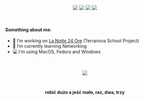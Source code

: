 <p align="center">
  <a href="https://t.me/owosrl"><img src="https://img.shields.io/badge/Telegram-%40owosrl-red"></a>
  <a href="https://www.reddit.com/user/ionondormirda"><img src="https://img.shields.io/badge/Reddit-u%2Fionondormirda-FF5733"></a>
  <a href="https://www.instagram.com/owosrl/"><img src="https://img.shields.io/badge/Instagram-%40owosrl-F31479"></a>
  <a href="https://twitter.com/owosrl"><img src="https://img.shields.io/badge/Twitter-%40owosrl-14C3F3"></a>
</p>

<br>

#### Something about me:
- 🔭 I’m working on [La Notte 24 Ore](https://github.com/owosrl/lanotte24ore) (Terranova School Project)
- 📖 I’m currently learning Networking
- 💻 I'm using MacOS, Fedora and Windows

<br>

<p align="center"><img src="https://github-readme-stats.vercel.app/api?username=owosrl&show_icons=true&theme=onedark&locale=en"/></p>

<br>
<p align="center"><b>robić dużo a jeść mało, raz, dwa, trzy</b></p>
<br>
